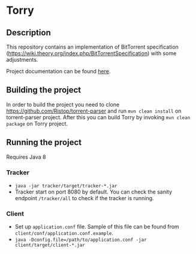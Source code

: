# Torry

## Description

This repository contains an implementation of BitTorrent specification (https://wiki.theory.org/index.php/BitTorrentSpecification) with some adjustments.

Project documentation can be found [here](https://www.overleaf.com/16481102jgzcbwmyykyr).

## Building the project

In order to build the project you need to clone https://github.com/Ristop/torrent-parser and run `mvn clean install` on torrent-parser project. After this you can build Torry by invoking `mvn clean package` on Torry project.

## Running the project

Requires Java 8

### Tracker
* `java -jar tracker/target/tracker-*.jar`
* Tracker start on port 8080 by default. You can check the sanity endpoint `/tracker/all` to check if the tracker is running.
### Client
* Set up `application.conf` file. Sample of this file can be found from `client/conf/application.conf.example`.
* `java -Dconfig.file=/path/to/application.conf -jar client/target/client-*.jar`
